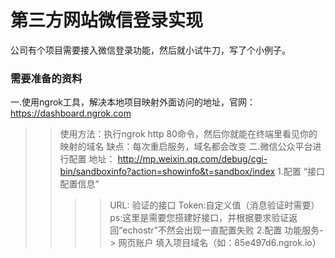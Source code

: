 # 第三方网站微信登录实现
公司有个项目需要接入微信登录功能，然后就小试牛刀，写了个小例子。
### 需要准备的资料
一.使用ngrok工具，解决本地项目映射外面访问的地址，官网：https://dashboard.ngrok.com
>>使用方法：执行ngrok http 80命令，然后你就能在终端里看见你的映射的域名
>>缺点：每次重启服务，域名都会改变
二.微信公众平台进行配置
>>地址： http://mp.weixin.qq.com/debug/cgi-bin/sandboxinfo?action=showinfo&t=sandbox/index
>>1.配置 “接口配置信息”
>>>>URL: 验证的接口
>>>>Token:自定义值（消息验证时需要）
>>>>ps:这里是需要您搭建好接口，并根据要求验证返回“echostr”不然会出现一直配置失败
>>2.配置  功能服务-> 网页账户
>>>>填入项目域名（如：85e497d6.ngrok.io）
